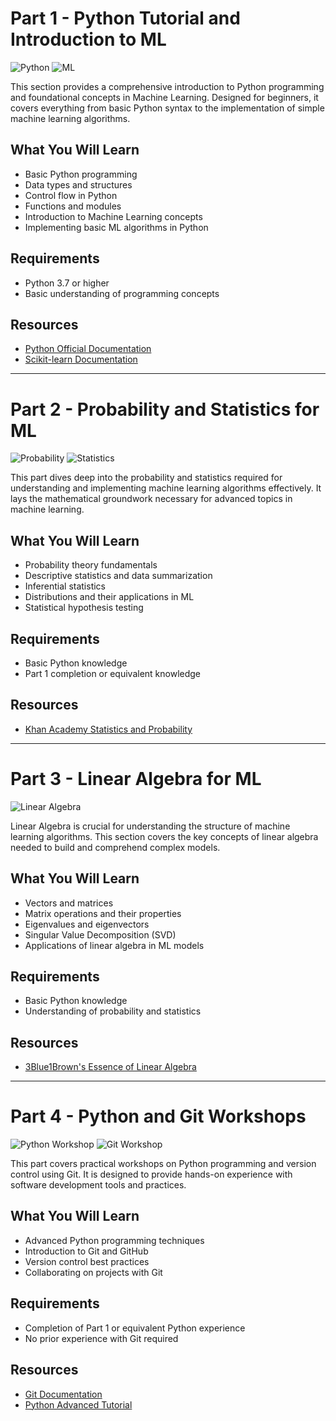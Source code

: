 # Part 1 - Python Tutorial and Introduction to ML

![Python](https://img.shields.io/badge/python-v3.7+-blue.svg)
![ML](https://img.shields.io/badge/machine%20learning-introduction-lightgrey.svg)

This section provides a comprehensive introduction to Python programming and foundational concepts in Machine Learning. Designed for beginners, it covers everything from basic Python syntax to the implementation of simple machine learning algorithms.

## What You Will Learn

- Basic Python programming
- Data types and structures
- Control flow in Python
- Functions and modules
- Introduction to Machine Learning concepts
- Implementing basic ML algorithms in Python

## Requirements

- Python 3.7 or higher
- Basic understanding of programming concepts

## Resources

- [Python Official Documentation](https://docs.python.org/3/)
- [Scikit-learn Documentation](https://scikit-learn.org/stable/)

---

# Part 2 - Probability and Statistics for ML

![Probability](https://img.shields.io/badge/probability-statistics-orange.svg)
![Statistics](https://img.shields.io/badge/statistics-for%20ML-red.svg)

This part dives deep into the probability and statistics required for understanding and implementing machine learning algorithms effectively. It lays the mathematical groundwork necessary for advanced topics in machine learning.

## What You Will Learn

- Probability theory fundamentals
- Descriptive statistics and data summarization
- Inferential statistics
- Distributions and their applications in ML
- Statistical hypothesis testing

## Requirements

- Basic Python knowledge
- Part 1 completion or equivalent knowledge

## Resources

- [Khan Academy Statistics and Probability](https://www.khanacademy.org/math/statistics-probability)

---

# Part 3 - Linear Algebra for ML

![Linear Algebra](https://img.shields.io/badge/linear%20algebra-for%20ML-blueviolet.svg)

Linear Algebra is crucial for understanding the structure of machine learning algorithms. This section covers the key concepts of linear algebra needed to build and comprehend complex models.

## What You Will Learn

- Vectors and matrices
- Matrix operations and their properties
- Eigenvalues and eigenvectors
- Singular Value Decomposition (SVD)
- Applications of linear algebra in ML models

## Requirements

- Basic Python knowledge
- Understanding of probability and statistics

## Resources

- [3Blue1Brown's Essence of Linear Algebra](https://www.3blue1brown.com/series/essence-of-linear-algebra)

---

# Part 4 - Python and Git Workshops

![Python Workshop](https://img.shields.io/badge/python-workshop-green.svg)
![Git Workshop](https://img.shields.io/badge/git-workshop-brightgreen.svg)

This part covers practical workshops on Python programming and version control using Git. It is designed to provide hands-on experience with software development tools and practices.

## What You Will Learn

- Advanced Python programming techniques
- Introduction to Git and GitHub
- Version control best practices
- Collaborating on projects with Git

## Requirements

- Completion of Part 1 or equivalent Python experience
- No prior experience with Git required

## Resources

- [Git Documentation](https://git-scm.com/doc)
- [Python Advanced Tutorial](https://docs.python.org/3/tutorial/advanced.html)
